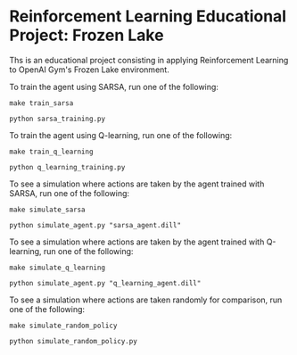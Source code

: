 # Reinforcement Learning Educational Project: Frozen Lake

Ths is an educational project consisting in applying Reinforcement Learning to OpenAI Gym's Frozen Lake environment.

To train the agent using SARSA, run one of the following:

```shell
make train_sarsa
```

```shell
python sarsa_training.py
```

To train the agent using Q-learning, run one of the following:

```shell
make train_q_learning
```

```shell
python q_learning_training.py
```

To see a simulation where actions are taken by the agent trained with SARSA, run one of the following:

```shell
make simulate_sarsa
```

```shell
python simulate_agent.py "sarsa_agent.dill"
```

To see a simulation where actions are taken by the agent trained with Q-learning, run one of the following:

```shell
make simulate_q_learning
```

```shell
python simulate_agent.py "q_learning_agent.dill"
```

To see a simulation where actions are taken randomly for comparison, run one of the following:

```shell
make simulate_random_policy
```

```shell
python simulate_random_policy.py
```


